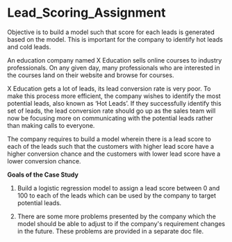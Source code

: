 # Lead_Scoring_Assignment
Objective is to build a model such that score for each leads is generated based on the model. This is important for the company to identify hot leads and cold leads.

An education company named X Education sells online courses to industry professionals. On any given day, many professionals who are interested in the courses land on their website and browse for courses.

X Education gets a lot of leads, its lead conversion rate is very poor. To make this process more efficient, the company wishes to identify the most potential leads, also known as ‘Hot Leads’. If they successfully identify this set of leads, the lead conversion rate should go up as the sales team will now be focusing more on communicating with the potential leads rather than making calls to everyone.

The company requires to build a model wherein there is a lead score to each of the leads such that the customers with higher lead score have a higher conversion chance and the customers with lower lead score have a lower conversion chance.

**Goals of the Case Study**

1) Build a logistic regression model to assign a lead score between 0 and 100 to each of the leads which can be used by the company to target potential leads.

2) There are some more problems presented by the company which the model should be able to adjust to if the company's requirement changes in the future. These problems are provided in a separate doc file.
